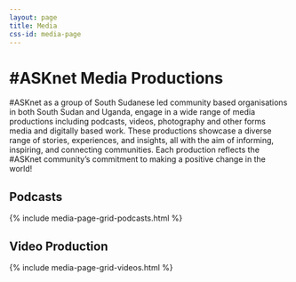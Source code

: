 ```yaml
---
layout: page
title: Media
css-id: media-page
---
```


# #ASKnet Media Productions

#ASKnet as a group of South Sudanese led community based organisations in both South Sudan and Uganda, engage in a wide range of media productions including podcasts, videos, photography and other forms media and digitally based work. These productions showcase a diverse range of stories, experiences, and insights, all with the aim of informing, inspiring, and connecting communities. Each production reflects the #ASKnet community’s commitment to making a positive change in the world!


## Podcasts

{% include media-page-grid-podcasts.html %}

## Video Production

{% include media-page-grid-videos.html %}

